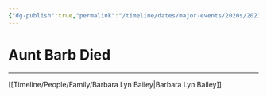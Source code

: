```yaml
---
{"dg-publish":true,"permalink":"/timeline/dates/major-events/2020s/2021-10-27-120000/","dgHomeLink":true,"dgPassFrontmatter":false}
---
```


# Aunt Barb Died

___

[[Timeline/People/Family/Barbara Lyn Bailey|Barbara Lyn Bailey]]
